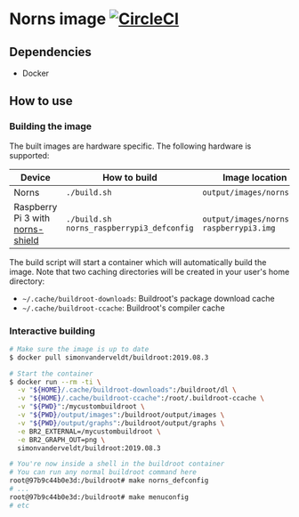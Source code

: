 # Norns image [![CircleCI](https://circleci.com/gh/simonvanderveldt/norns-image.svg?style=svg)](https://circleci.com/gh/simonvanderveldt/norns-image)

## Dependencies
- Docker

## How to use

### Building the image
The built images are hardware specific. The following hardware is supported:

| Device                                                                     | How to build                              | Image location                         |
|----------------------------------------------------------------------------|-------------------------------------------|----------------------------------------|
| Norns                                                                      | `./build.sh`                              | `output/images/norns.img`              |
| Raspberry Pi 3 with [norns-shield](https://github.com/monome/norns-shield) | `./build.sh norns_raspberrypi3_defconfig` | `output/images/norns-raspberrypi3.img` |

The build script will start a container which will automatically build the image.
Note that two caching directories will be created in your user's home directory:
- `~/.cache/buildroot-downloads`: Buildroot's package download cache
- `~/.cache/buildroot-ccache`: Buildroot's compiler cache

### Interactive building
```bash
# Make sure the image is up to date
$ docker pull simonvanderveldt/buildroot:2019.08.3

# Start the container
$ docker run --rm -ti \
  -v "${HOME}/.cache/buildroot-downloads":/buildroot/dl \
  -v "${HOME}/.cache/buildroot-ccache":/root/.buildroot-ccache \
  -v "${PWD}":/mycustombuildroot \
  -v "${PWD}/output/images":/buildroot/output/images \
  -v "${PWD}/output/graphs":/buildroot/output/graphs \
  -e BR2_EXTERNAL=/mycustombuildroot \
  -e BR2_GRAPH_OUT=png \
  simonvanderveldt/buildroot:2019.08.3

# You're now inside a shell in the buildroot container
# You can run any normal buildroot command here
root@97b9c44b0e3d:/buildroot# make norns_defconfig
# ...
root@97b9c44b0e3d:/buildroot# make menuconfig
# etc
```
